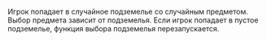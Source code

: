Игрок попадает в случайное подземелье со случайным предметом.
Выбор предмета зависит от подземелья.
Если игрок попадает в пустое подземелье, функция выбора подземелья перезапускается.
